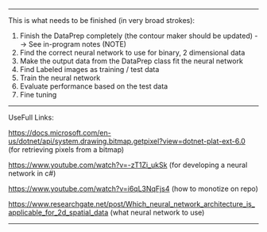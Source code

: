 -----------------------------------------------------------------------------------------------------------------------------------------


This is what needs to be finished (in very broad strokes):


1. Finish the DataPrep completely (the contour maker should be updated) --> See in-program notes (NOTE)
2. Find the correct neural network to use for binary, 2 dimensional data
3. Make the output data from the DataPrep class fit the neural network
4. Find Labeled images as training / test data
5. Train the neural network
6. Evaluate performance based on the test data
7. Fine tuning


-----------------------------------------------------------------------------------------------------------------------------------------


UseFull Links:

https://docs.microsoft.com/en-us/dotnet/api/system.drawing.bitmap.getpixel?view=dotnet-plat-ext-6.0       (for retrieving pixels from a bitmap)

https://www.youtube.com/watch?v=-zT1Zi_ukSk                                                               (for developing a neural network in c#)

https://www.youtube.com/watch?v=i6qL3NqFjs4                                                               (how to monotize on repo)

https://www.researchgate.net/post/Which_neural_network_architecture_is_applicable_for_2d_spatial_data     (what neural network to use)


-----------------------------------------------------------------------------------------------------------------------------------------



